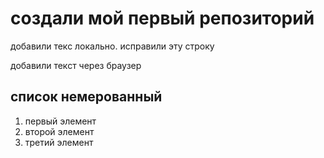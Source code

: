 # создали мой первый репозиторий

добавили текс локально. исправили эту строку

добавили текст через браузер


## список немерованный
1. первый элемент
2. второй элемент
3. третий элемент

